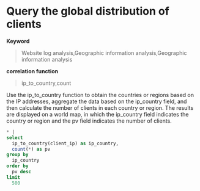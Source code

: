 # Query the global distribution of clients

**Keyword**

> Website log analysis,Geographic information analysis,Geographic information analysis

**correlation function**

> ip_to_country,count

Use the ip_to_country function to obtain the countries or regions based on the IP addresses, aggregate the data based on the ip_country field, and then calculate the number of clients in each country or region. The results are displayed on a world map, in which the ip_country field indicates the country or region and the pv field indicates the number of clients.

```SQL
* |
select
  ip_to_country(client_ip) as ip_country,
  count(*) as pv
group by
  ip_country
order by
  pv desc
limit
  500
```
